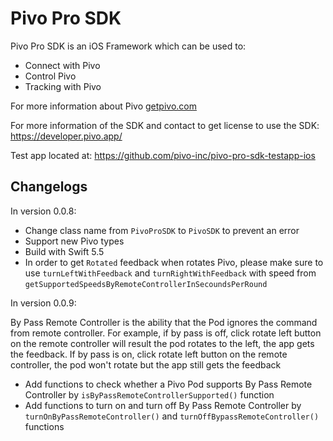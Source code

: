 # Pivo Pro SDK

Pivo Pro SDK is an iOS Framework which can be used to:
- Connect with Pivo
- Control Pivo
- Tracking with Pivo

For more information about Pivo [getpivo.com](getpivo.com)

For more information of the SDK and contact to get license to use the SDK: https://developer.pivo.app/

Test app located at: https://github.com/pivo-inc/pivo-pro-sdk-testapp-ios

## Changelogs

In version 0.0.8:
- Change class name from `PivoProSDK` to `PivoSDK` to prevent an error
- Support new Pivo types
- Build with Swift 5.5
- In order to get `Rotated` feedback when rotates Pivo, please make sure to use `turnLeftWithFeedback` and `turnRightWithFeedback` with speed from `getSupportedSpeedsByRemoteControllerInSecoundsPerRound`

In version 0.0.9:

By Pass Remote Controller is the ability that the Pod ignores the command from remote controller. For example, if by pass is off, click rotate left button on the remote controller will result the pod rotates to the left, the app gets the feedback. If by pass is on, click rotate left button on the remote controller, the pod won't rotate but the app still gets the feedback
 
- Add functions to check whether a Pivo Pod supports By Pass Remote Controller by `isByPassRemoteControllerSupported()` function
- Add functions to turn on and turn off By Pass Remote Controller by `turnOnByPassRemoteController()` and `turnOffBypassRemoteController()` functions
